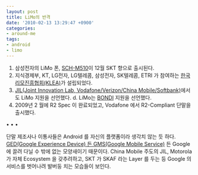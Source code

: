 ```yaml
---
layout: post
title: LiMo의 반격
date: '2010-02-13 13:29:47 +0900'
categories:
- around-me
tags:
- android
- limo
---
```

1. 삼성전자의 LiMo 폰, [SCH-M510](http://www.etnews.co.kr/news/detail.html?id=200911190205)이 12월 SKT 향으로 출시된다.
2. 지식경제부, KT, LG전자, LG텔레콤, 삼성전자, SK텔레콤, ETRI 가 참여하는 [한국리모진흥협회(KLEA)](http://www.linuxfordevices.com/c/a/News/SK-Telecom-Samsung-SCHM510/)가 설립되었다.
3. [JIL(Joint Innovation Lab, Vodafone/Verizon/China Mobile/Softbank)](http://www.chinamobileltd.com/doc/pr/2008/20080421.htm)에서도 LiMo 지원을 선언했다.    d. LiMo는 [BONDI](http://bondi.omtp.org/default.aspx) 지원을 선언했다.
4. 2009년 2 월에 R2 Spec 이 완료되었고, Vodafone 에서 R2-Compliant 단말을 출시했다. 

<div class="spacer">• • •</div>

단말 제조사나 이통사들은 Android 를 자신의 플랫폼이라 생각치 않는 듯 하다. [GED(Google Experience Device) 든 GMS(Google Mobile Service)](/around-me/%EC%A0%9C-3%EC%9E%90%EC%97%90-%EC%9D%98%ED%95%9C-android-market/#google-의-android-포지셔닝-및-라이센스-정책) 든 Google 에 끌려 다닐 수 밖에 없는 모양새이기 때문이다. China Mobile 주도의 JIL, Motorola 가 자체 Ecosystem 을 갖추려하고, SKT 가 SKAF 라는 Layer 를 두는 등 Google 의 서비스를 벗어나려 발버둥 치는 모습들이 보인다.
